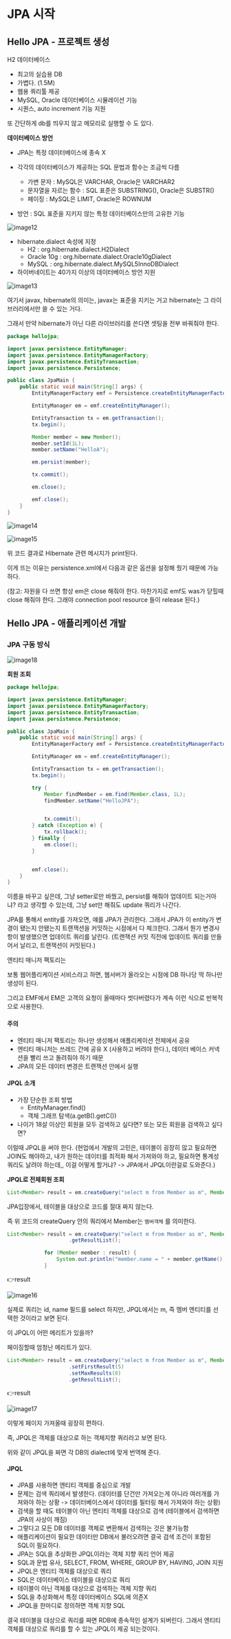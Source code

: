 # JPA 시작

## Hello JPA - 프로젝트 생성



H2 데이터베이스 

- 최고의 실습용 DB
- 가볍다. (1.5M)
- 웹용 쿼리툴 제공
- MySQL, Oracle 데이터베이스 시뮬레이션 기능
- 시퀀스, auto increment 기능 지원

또 간단하게 db를 띄우지 않고 메모리로 실행할 수 도 있다.



**데이터베이스 방언**

- JPA는 특정 데이터베이스에 종속 X

- 각각의 데이터베이스가 제공하는 SQL 문법과 함수는 조금씩 다름
  - 가변 문자 : MySQL은 VARCHAR, Oracle은 VARCHAR2
  - 문자열을 자르는 함수 : SQL 표준은 SUBSTRING(), Oracle은 SUBSTR()
  - 페이징 : MySQL은 LIMIT, Oracle은 ROWNUM

- 방언 : SQL 표준을 지키지 않는 특정 데이터베이스만의 고유한 기능

![image12](.\image\image12.png)

- hibernate.dialect 속성에 지정
  - H2 : org.hibernate.dialect.H2Dialect
  - Oracle 10g : org.hibernate.dialect.Oracle10gDialect
  - MySQL : org.hibernate.dialect.MySQL5InnoDBDialect
- 하이버네이트는 40가지 이상의 데이터베이스 방언 지원

![image13](.\image\image13.png)

여기서 javax, hibernate의 의미는, javax는 표준을 지키는 거고 hibernate는 그 라이브러리에서만 쓸 수 있는 거다.

그래서 만약 hibernate가 아닌 다른 라이브러리를 쓴다면 셋팅을 전부 바꿔줘야 한다.



```java
package hellojpa;

import javax.persistence.EntityManager;
import javax.persistence.EntityManagerFactory;
import javax.persistence.EntityTransaction;
import javax.persistence.Persistence;

public class JpaMain {
    public static void main(String[] args) {
        EntityManagerFactory emf = Persistence.createEntityManagerFactory("hello");

        EntityManager em = emf.createEntityManager();

        EntityTransaction tx = em.getTransaction();
        tx.begin();

        Member member = new Member();
        member.setId(1L);
        member.setName("HelloA");

        em.persist(member);

        tx.commit();

        em.close();

        emf.close();
    }
}
```

![image14](.\image\image14.png)

![image15](.\image\image15.png)

위 코드 결과로 Hibernate 관련 메시지가 print된다.

이게 뜨는 이유는 persistence.xml에서 다음과 같은 옵션을 설정해 줬기 때문에 가능하다.

(참고: 자원을 다 쓰면 항상 em은 close 해줘야 한다. 마찬가지로 emf도 was가 닫힐때 close 해줘야 한다. 그래야 connection pool resource 들이 release 된다.)



## Hello JPA - 애플리케이션 개발

### JPA 구동 **방식**

![image18](./image/image18.png)

**회원 조회**

```java
package hellojpa;

import javax.persistence.EntityManager;
import javax.persistence.EntityManagerFactory;
import javax.persistence.EntityTransaction;
import javax.persistence.Persistence;

public class JpaMain {
    public static void main(String[] args) {
        EntityManagerFactory emf = Persistence.createEntityManagerFactory("hello");

        EntityManager em = emf.createEntityManager();

        EntityTransaction tx = em.getTransaction();
        tx.begin();

        try {
            Member findMember = em.find(Member.class, 1L);
            findMember.setName("HelloJPA");


            tx.commit();
        } catch (Exception e) {
            tx.rollback();
        } finally {
            em.close();
        }


        emf.close();
    }
}
```

이름을 바꾸고 싶은데, 그냥 setter로만 바꿨고, persist를 해줘야 업데이트 되는거아냐? 라고 생각할 수 있는데, 그냥 set만 해줘도 update 쿼리가 나간다.

JPA를 통해서 entity를 가져오면, 얘를 JPA가 관리한다. 그래서 JPA가 이 entity가 변경이 됐는지 안됐는지 트랜잭션을 커밋하는 시점에서 다 체크한다. 그래서 뭔가 변경사항이 발생했으면 업데이트 쿼리를 날린다. (트랜잭션 커밋 직전에 업데이트 쿼리를 만들어서 날리고, 트랜잭션이 커밋된다.)



엔티티 매니저 팩토리는 

보통 웹어플리케이션 서비스라고 하면, 웹서버가 올라오는 시점에 DB 하나당 딱 하나만 생성이 된다. 

그리고 EMF에서 EM은 고객의 요청이 올때마다 썻다버렸다가 계속 이런 식으로 반복적으로 사용한다.



#### 주의

- 엔티티 매니저 팩토리는 하나만 생성해서 애플리케이션 전체에서 공유
- 엔티티 매니저는 쓰레드 간에 공유 X (사용하고 버려야 한다.), 데이터 베이스 커넥션을 빨리 쓰고 돌려줘야 하기 때문
- JPA의 모든 데이터 변경은 트랜잭션 안에서 실행





#### JPQL 소개

- 가장 단순한 조회 방법
  - EntityManager.find()
  - 객체 그래프 탐색(a.getB().getC())
- 나이가 18살 이상인 회원을 모두 검색하고 싶다면? 또는 모든 회원을 검색하고 싶다면?

이럴때 JPQL을 써야 한다. (현업에서 개발의 고민은, 테이블이 굉장히 많고 필요하면 JOIN도 해야하고, 내가 원하는 데이터를 최적화 해서 가져와야 하고, 필요하면 통계성 쿼리도 날려야 하는데,, 이걸 어떻게 할거냐? -> JPA에서 JPQL이란걸로 도와준다.)

**JPQL로 전체회원 조회**

```java
List<Member> result = em.createQuery("select m from Member as m", Member.class).getResultList();
```

JPA입장에서, 테이블을 대상으로 코드를 절대 짜지 않는다.

즉 위 코드의 createQuery 안의 쿼리에서 Member는 `멤버객체` 를 의미한다.

```java
List<Member> result = em.createQuery("select m from Member as m", Member.class)
                    .getResultList();

            for (Member member : result) {
                System.out.println("member.name = " + member.getName());
            }
```

👉result

![image16](.\image\image16.png)

실제로 쿼리는 id, name 필드를 select 하지만, JPQL에서는 m, 즉 멤버 엔티티를 선택한 것이라고 보면 된다.

이 JPQL이 어떤 메리트가 있을까?

페이징할때 엄청난 메리트가 있다.

```java
List<Member> result = em.createQuery("select m from Member as m", Member.class)
                    .setFirstResult(5)
                    .setMaxResults(8)
                    .getResultList();
```

👉result

![image17](.\image\image17.png)

이렇게 페이지 가져올때 굉장히 편하다.

즉, JPQL은 객체를 대상으로 하는 객체지향 쿼리라고 보면 된다.

위와 같이 JPQL을 짜면 각 DB의 dialect에 맞게 번역해 준다.



#### JPQL

- JPA를 사용하면 엔티티 객체를 중심으로 개발
- 문제는 검색 쿼리에서 발생한다. (데이터를 단건만 가져오는게 아니라 여러개를 가져와야 하는 상황 -> 데이터베이스에서 데이터를 필터링 해서 가져와야 하는 상황)
- 검색을 할 때도 테이블이 아닌 엔티티 객체를 대상으로 검색 (테이블에서 검색하면 JPA의 사상이 깨짐)
- 그렇다고 모든 DB 데이터를 객체로 변환해서 검색하는 것은 불가능함
- 애플리케이션이 필요한 데이터만 DB에서 불러오려면 결국 검색 조건이 포함된 SQL이 필요하다.
- JPA는 SQL을 추상화한 JPQL이라는 객체 지향 쿼리 언어 제공
- SQL과 문법 유사, SELECT, FROM, WHERE, GROUP BY, HAVING, JOIN 지원
- JPQL은 엔티티 객체를 대상으로 쿼리
- SQL은 데이터베이스 테이블을 대상으로 쿼리
- 테이블이 아닌 객체를 대상으로 검색하는 객체 지향 쿼리
- SQL을 추상화해서 특정 데이터베이스 SQL에 의존X
- JPQL을 한마디로 정의하면 객체 지향 SQL

결국 테이블을 대상으로 쿼리를 짜면 RDB에 종속적인 설계가 되버린다. 그래서 엔티티 객체를 대상으로 쿼리를 할 수 있는 JPQL이 제공 되는것이다.